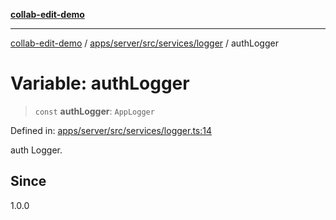 [**collab-edit-demo**](../../../../../../README.md)

***

[collab-edit-demo](../../../../../../README.md) / [apps/server/src/services/logger](../README.md) / authLogger

# Variable: authLogger

> `const` **authLogger**: `AppLogger`

Defined in: [apps/server/src/services/logger.ts:14](https://github.com/austyle-io/pub-sub-demo/blob/00b2f1e9b947d5e964db5c3be9502513c4374263/apps/server/src/services/logger.ts#L14)

auth Logger.

## Since

1.0.0
